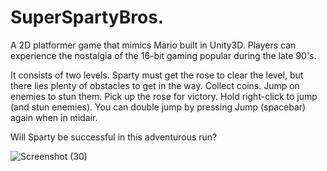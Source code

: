 # SuperSpartyBros.
A 2D platformer game that mimics Mario built in Unity3D. Players can experience the nostalgia of the 16-bit gaming popular during the late 90's.

It consists of two levels.
Sparty must get the rose to clear the level, but there lies plenty of obstacles to get in the way. Collect coins. Jump on enemies to stun them. Pick up the rose for victory. Hold right-click to jump (and stun enemies). You can double jump by pressing Jump (spacebar) again when in midair.

Will Sparty be successful in this adventurous run? 

![Screenshot (30)](https://user-images.githubusercontent.com/35834237/61168699-bd749d80-a56f-11e9-990e-861bb31a5cae.png)
